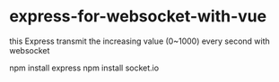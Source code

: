 # express-for-websocket-with-vue
this Express transmit the increasing value (0~1000)  every second with websocket

npm install express
npm install socket.io
